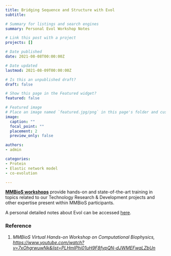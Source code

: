 ```yaml
---
title: Bridging Sequence and Structure with Evol
subtitle: 

# Summary for listings and search engines
summary: Personal Evol Workshop Notes

# Link this post with a project
projects: []

# Date published
date: 2021-08-08T00:00:00Z

# Date updated
lastmod: 2021-08-09T00:00:00Z

# Is this an unpublished draft?
draft: false

# Show this page in the Featured widget?
featured: false

# Featured image
# Place an image named `featured.jpg/png` in this page's folder and customize its options here.
image:
  caption: ""
  focal_point: ""
  placement: 2
  preview_only: false

authors:
- admin

categories:
- Protein
- Elastic network model
- co-evolution

---
```


[**MMBioS workshops**](https://mmbios.pitt.edu/outreach/workshops) provide hands-on and state-of-the-art training in topics related to our Technology Research & Development projects and other expertise present within MMBioS participants.

A personal detailed notes about Evol can be accessed [here](./Evol.pdf).

  
### Reference

1.	_MMBioS Virtual Hands-on Workshop on Computational Biophysics, https://www.youtube.com/watch?v=7xOhgrwuwNk&list=PLHmIPhi01uH9F8fvpQN-dJWMEFwaLZbUn_


